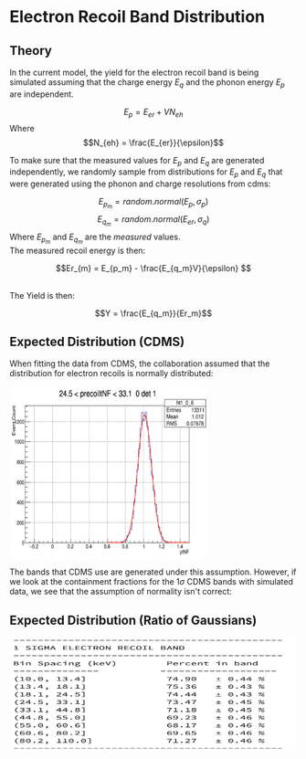 # Electron Recoil Band Distribution 

## Theory 

In the current model, the yield for the electron recoil band is being simulated assuming that the charge energy $E_q$ and the phonon energy $E_p$ are independent.

$$E_p = E_{er} + VN_{eh}$$
Where 
$$N_{eh} = \frac{E_{er}}{\epsilon}$$

To make sure that the measured values for $E_p$ and $E_q$ are generated independently, we randomly sample from distributions for $E_p$ and $E_q$ that were generated using the phonon and charge resolutions from cdms:

$$E_{p_{m}} = random.normal(E_p,\sigma_p)$$
$$E_{q_{m}} = random.normal(E_{er},\sigma_q)$$
Where $E_{p_m}$ and $E_{q_m}$ are the *measured* values.
\
The measured recoil energy is then: 

$$Er_{m} = E_{p_m} - \frac{E_{q_m}V}{\epsilon} $$
 
\
The Yield is then: 

$$Y = \frac{E_{q_m}}{Er_m}$$



## Expected Distribution (CDMS)


When fitting the data from CDMS, the collaboration assumed that the distribution for electron recoils is normally distributed:

<img src="figures/CDMS_fit.png" width="350" height="300" >

The bands that CDMS use are generated under this assumption. However, if we look at the containment fractions for the $1\sigma$ CDMS bands with simulated data, we see that the assumption of normality isn't correct:



## Expected Distribution (Ratio of Gaussians)

<p align ="center" >
    <img src="figures/ER_containment1 .png" width ="500" height="200"  >
</p>
